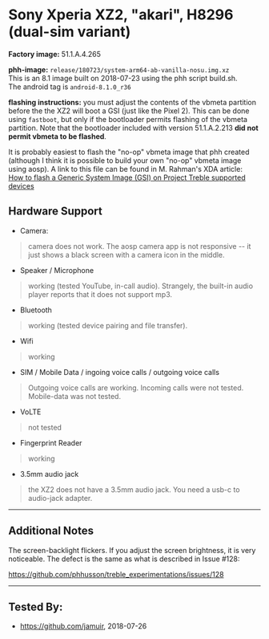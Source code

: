 # Sony Xperia XZ2, "akari", H8296 (dual-sim variant)

**Factory image:** 51.1.A.4.265

**phh-image:** `release/180723/system-arm64-ab-vanilla-nosu.img.xz`\
This is an 8.1 image built on 2018-07-23 using the phh script build.sh.\
The android tag is `android-8.1.0_r36`

**flashing instructions:**  you must adjust the contents of the vbmeta partition before the the XZ2 will boot a GSI (just like the Pixel 2).  This can be done using `fastboot`, but only if the bootloader permits flashing of the vbmeta partition.  Note that the bootloader included with version 51.1.A.2.213 **did not permit vbmeta to be flashed**.

It is probably easiest to flash the "no-op" vbmeta image that phh created (although I think it is possible to build your own "no-op" vbmeta image using aosp).  A link to this file can be found in M. Rahman's XDA article:  
[How to flash a Generic System Image (GSI) on Project Treble supported devices](https://www.xda-developers.com/flash-generic-system-image-project-treble-device/)

## Hardware Support

* Camera:
> camera does not work.  The aosp camera app is not responsive -- it just shows a black screen with a camera icon in the middle.

* Speaker / Microphone
> working (tested YouTube, in-call audio).  Strangely, the built-in audio player reports that it does not support mp3.

* Bluetooth
> working (tested device pairing and file transfer).

* Wifi
> working

* SIM / Mobile Data / ingoing voice calls / outgoing voice calls
> Outgoing voice calls are working.  Incoming calls were not tested. Mobile-data was not tested.

* VoLTE
> not tested

* Fingerprint Reader
> working

* 3.5mm audio jack
> the XZ2 does not have a 3.5mm audio jack.  You need a usb-c to audio-jack adapter.

***
## Additional Notes

The screen-backlight flickers.  If you adjust the screen brightness, it is very noticeable.  The defect is the same as what is described in Issue #128:

https://github.com/phhusson/treble_experimentations/issues/128

***


## Tested By:
* https://github.com/jamuir, 2018-07-26
